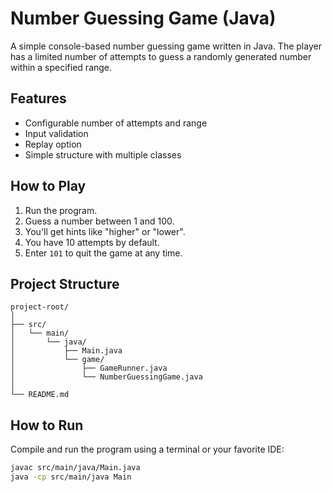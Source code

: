 # Number Guessing Game (Java)

A simple console-based number guessing game written in Java. The player has a limited number of attempts to guess a randomly generated number within a specified range.

## Features

- Configurable number of attempts and range
- Input validation
- Replay option
- Simple structure with multiple classes

## How to Play

1. Run the program.
2. Guess a number between 1 and 100.
3. You'll get hints like "higher" or "lower".
4. You have 10 attempts by default.
5. Enter `101` to quit the game at any time.

## Project Structure
```
project-root/
│
├── src/
│   └── main/
│       └── java/
│           ├── Main.java
│           └── game/
│               ├── GameRunner.java
│               └── NumberGuessingGame.java
│
└── README.md
```

## How to Run

Compile and run the program using a terminal or your favorite IDE:

```bash
javac src/main/java/Main.java
java -cp src/main/java Main
```
